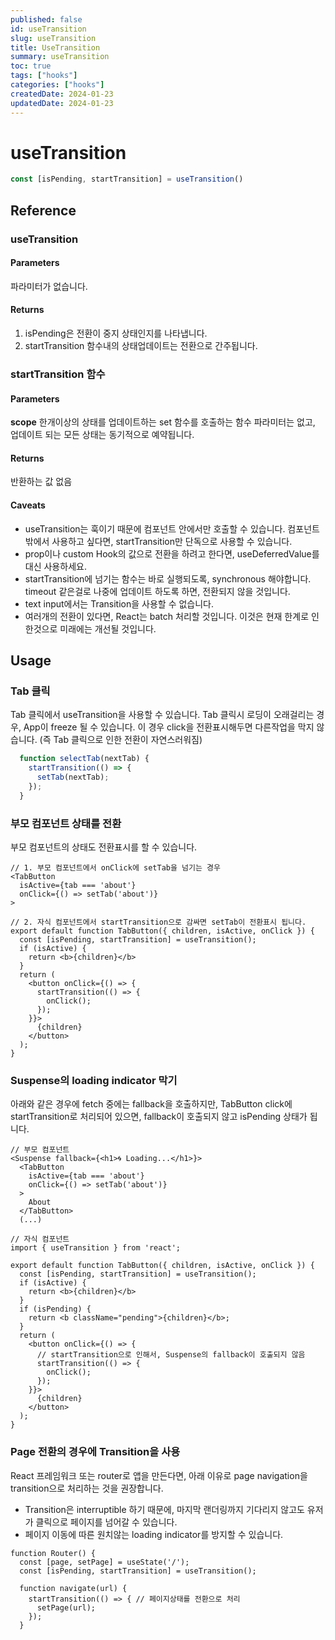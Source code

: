 ```yaml
---
published: false
id: useTransition
slug: useTransition
title: UseTransition
summary: useTransition
toc: true
tags: ["hooks"]
categories: ["hooks"]
createdDate: 2024-01-23
updatedDate: 2024-01-23
---
```


# useTransition

```ts
const [isPending, startTransition] = useTransition()
```

## Reference

### useTransition
#### Parameters
파라미터가 없습니다.

#### Returns
1. isPending은 전환이 중지 상태인지를 나타냅니다.
2. startTransition 함수내의 상태업데이트는 전환으로 간주됩니다.

### startTransition 함수
#### Parameters
**scope**
한개이상의 상태를 업데이트하는 set 함수를 호출하는 함수
파라미터는 없고, 업데이트 되는 모든 상태는 동기적으로 예약됩니다.

#### Returns
반환하는 값 없음

#### Caveats
- useTransition는 훅이기 때문에 컴포넌트 안에서만 호출할 수 있습니다.
  컴포넌트 밖에서 사용하고 싶다면, startTransition만 단독으로 사용할 수 있습니다.
- prop이나 custom Hook의 값으로 전환을 하려고 한다면, useDeferredValue를 대신 사용하세요.
- startTransition에 넘기는 함수는 바로 실행되도록, synchronous 해야합니다.
  timeout 같은걸로 나중에 업데이트 하도록 하면, 전환되지 않을 것입니다.
- text input에서는 Transition을 사용할 수 없습니다.
- 여러개의 전환이 있다면, React는 batch 처리할 것입니다. 이것은 현재 한계로 인한것으로 미래에는 개선될 것입니다.

## Usage

### Tab 클릭
Tab 클릭에서 useTransition을 사용할 수 있습니다.
Tab 클릭시 로딩이 오래걸리는 경우, App이 freeze 될 수 있습니다. 이 경우 click을 전환표시해두면 다른작업을 막지 않습니다.
(즉 Tab 클릭으로 인한 전환이 자연스러워짐)

```ts
  function selectTab(nextTab) {
    startTransition(() => {
      setTab(nextTab);
    });
  }
```

### 부모 컴포넌트 상태를 전환
부모 컴포넌트의 상태도 전환표시를 할 수 있습니다.
```tsx
// 1. 부모 컴포넌트에서 onClick에 setTab을 넘기는 경우
<TabButton
  isActive={tab === 'about'}
  onClick={() => setTab('about')}
>

// 2. 자식 컴포넌트에서 startTransition으로 감싸면 setTab이 전환표시 됩니다.
export default function TabButton({ children, isActive, onClick }) {
  const [isPending, startTransition] = useTransition();
  if (isActive) {
    return <b>{children}</b>
  }
  return (
    <button onClick={() => {
      startTransition(() => {
        onClick();
      });
    }}>
      {children}
    </button>
  );
}
```

### Suspense의 loading indicator 막기
아래와 같은 경우에 fetch 중에는 fallback을 호출하지만, TabButton click에 startTransition로 처리되어 있으면,
fallback이 호출되지 않고 isPending 상태가 됩니다.
```tsx
// 부모 컴포넌트
<Suspense fallback={<h1>🌀 Loading...</h1>}>
  <TabButton
    isActive={tab === 'about'}
    onClick={() => setTab('about')}
  >
    About
  </TabButton>
  (...)
```

```tsx
// 자식 컴포넌트
import { useTransition } from 'react';

export default function TabButton({ children, isActive, onClick }) {
  const [isPending, startTransition] = useTransition();
  if (isActive) {
    return <b>{children}</b>
  }
  if (isPending) {
    return <b className="pending">{children}</b>;
  }
  return (
    <button onClick={() => {
      // startTransition으로 인해서, Suspense의 fallback이 호출되지 않음
      startTransition(() => {
        onClick();
      });
    }}>
      {children}
    </button>
  );
}
```

### Page 전환의 경우에 Transition을 사용

React 프레임워크 또는 router로 앱을 만든다면, 아래 이유로 page navigation을 transition으로 처리하는 것을 권장합니다.
- Transition은 interruptible 하기 때문에, 마지막 랜더링까지 기다리지 않고도 유저가 클릭으로 페이지를 넘어갈 수 있습니다.
- 페이지 이동에 따른 원치않는 loading indicator를 방지할 수 있습니다.

```tsx
function Router() {
  const [page, setPage] = useState('/');
  const [isPending, startTransition] = useTransition();

  function navigate(url) {
    startTransition(() => { // 페이지상태를 전환으로 처리
      setPage(url);
    });
  }
```

